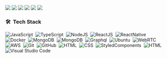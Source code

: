 ![](https://github.githubassets.com/images/mona-whisper.gif)
![](https://github.githubassets.com/images/mona-whisper.gif)
![](https://github.githubassets.com/images/mona-whisper.gif)
![](https://github.githubassets.com/images/mona-whisper.gif)
![](https://github.githubassets.com/images/mona-whisper.gif)
![](https://github.githubassets.com/images/mona-whisper.gif)

### 🛠 &nbsp;Tech Stack
![JavaScript](https://img.shields.io/badge/-JavaScript-05122A?style=flat&logo=javascript)&nbsp;
![TypeScript](https://img.shields.io/badge/-TypeScript-05122A?style=flat&logo=typescript)&nbsp;
![NodeJS](https://img.shields.io/badge/-NodeJS-05122A?style=flat&logo=javascript)&nbsp;
![ReactJS](https://img.shields.io/badge/-ReactJS-05122A?style=flat&logo=react)&nbsp;
![ReactNative](https://img.shields.io/badge/-React%20Native-05122A?style=flat&logo=react)&nbsp;
![Docker](https://img.shields.io/badge/-Docker-05122A?style=flat&logo=docker)&nbsp;
![MongoDB](https://img.shields.io/badge/-PostgreSQL-05122A?style=flat&logo=PostgreSQL)&nbsp;
![MongoDB](https://img.shields.io/badge/-MongoDB-05122A?style=flat&logo=mongoDB)&nbsp;
![Graphql](https://img.shields.io/badge/-Graphql-05122A?style=flat&logo=graphql)&nbsp;
![Ubuntu](https://img.shields.io/badge/-Ubuntu-05122A?style=flat&logo=ubuntu)&nbsp;
![WebRTC](https://img.shields.io/badge/-WebRTC-05122A?style=flat&logo=webrtc)&nbsp;
![AWS](https://img.shields.io/badge/-AWS-05122A?style=flat&logo=amazon)&nbsp;
![Git](https://img.shields.io/badge/-Git-05122A?style=flat&logo=git)&nbsp;
![GitHub](https://img.shields.io/badge/-GitHub-05122A?style=flat&logo=github)&nbsp;
![HTML](https://img.shields.io/badge/-HTML5-05122A?style=flat&logo=HTML5)&nbsp;
![CSS](https://img.shields.io/badge/-CSS3-05122A?style=flat&logo=CSS3&logoColor=1572B6)&nbsp;
![StyledComponents](https://img.shields.io/badge/-StyledComponents-05122A?style=flat&logo=styled-components)&nbsp;
![HTML](https://img.shields.io/badge/-SASS-05122A?style=flat&logo=sass)&nbsp;
![Visual Studio Code](https://img.shields.io/badge/-Visual%20Studio%20Code-05122A?style=flat&logo=visual-studio-code&logoColor=007ACC)&nbsp;






